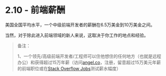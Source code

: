 <!-- 2.10 - Front-End Salaries -->
# 2.10 - 前端薪酬
<!-- The national average in the U.S for a mid-level front-end developer is somewhere between $65k and 100k. -->
美国全国平均水平，一个中级前端开发者的薪酬在6.5万美金到10万美金之间。

<!-- Of course when you first start expect to enter the field at around 40k depending upon location and experience. -->
当然，对于除此进入前端领域的新人来说，这取决于你工作的地点和经验。

<!-- Notes:

A lead/senior front-end developer/engineer can potentially live wherever they want (i.e., work remotely) and make over $150k a year (visit angel.co, sign-up, review front-end jobs over $150k or examine the salary ranges on Stack Overflow Jobs). -->

> 备注：
>
> 1、一个领先/高级前端开发者/工程师可以住他想住的任何地方（也就是远程办公）和获得超过15万年薪（访问[angel.co](https://angel.co/jobs)，注册，留意超过15万美元年薪的前端职位或在[Stack Overflow Jobs](https://stackoverflow.com/jobs?q=front-end&sort=y)测试薪水幅度）

